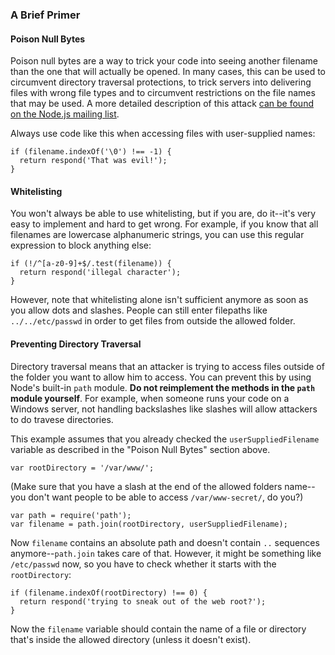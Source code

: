### A Brief Primer

#### Poison Null Bytes

Poison null bytes are a way to trick your code into seeing another filename than the one that will actually be opened. In many cases, this can be used to circumvent directory traversal protections, to trick servers into delivering files with wrong file types and to circumvent restrictions on the file names that may be used. A more detailed description of this attack [can be found on the Node.js mailing list](http://groups.google.com/group/nodejs/browse_thread/thread/51f66075e249d767/85f647474b564fde).

Always use code like this when accessing files with user-supplied names:

    if (filename.indexOf('\0') !== -1) {
      return respond('That was evil!');
    }

#### Whitelisting

You won't always be able to use whitelisting, but if you are, do it--it's very easy to implement and hard to get wrong. For example, if you know that all filenames are lowercase alphanumeric strings, you can use this regular expression to block anything else:

    if (!/^[a-z0-9]+$/.test(filename)) {
      return respond('illegal character');
    }

However, note that whitelisting alone isn't sufficient anymore as soon as you allow dots and slashes. People can still enter filepaths like `../../etc/passwd` in order to get files from outside the allowed folder.

#### Preventing Directory Traversal

Directory traversal means that an attacker is trying to access files outside of the folder you want to allow him to access. You can prevent this by using Node's built-in `path` module. **Do not reimplement the methods in the `path` module yourself**. For example, when someone runs your code on a Windows server, not handling backslashes like slashes will allow attackers to do travese directories.

This example assumes that you already checked the `userSuppliedFilename` variable as described in the "Poison Null Bytes" section above.

    var rootDirectory = '/var/www/';

(Make sure that you have a slash at the end of the allowed folders name--you don't want people to be able to access `/var/www-secret/`, do you?)

    var path = require('path');
    var filename = path.join(rootDirectory, userSuppliedFilename);

Now `filename` contains an absolute path and doesn't contain `..` sequences anymore--`path.join` takes care of that. However, it might be something like `/etc/passwd` now, so you have to check whether it starts with the `rootDirectory`:

    if (filename.indexOf(rootDirectory) !== 0) {
      return respond('trying to sneak out of the web root?');
    }

Now the `filename` variable should contain the name of a file or directory that's inside the allowed directory (unless it doesn't exist).